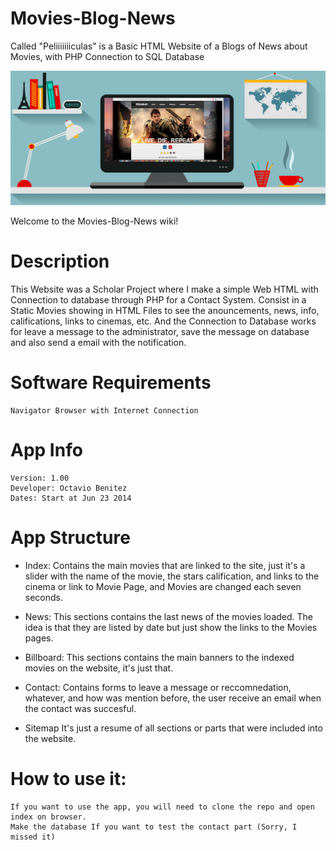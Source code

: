 # Movies-Blog-News
Called "Peliiiiiiiculas" is a Basic HTML Website of a Blogs of News about Movies, with PHP Connection to SQL Database

![](https://raw.githubusercontent.com/obenm/Movies-Blog-News/master/peliiiiiiiculas.png)

Welcome to the Movies-Blog-News wiki!

# Description
This Website was a Scholar Project where I make a simple Web HTML with Connection to database through PHP for a Contact System. Consist in a Static Movies showing in HTML Files to see the anouncements, news, info, califications, links to cinemas, etc. And the Connection to Database works for leave a message to the administrator, save the message on database and also send a email with the notification.

# Software Requirements
	Navigator Browser with Internet Connection

# App Info
	Version: 1.00
	Developer: Octavio Benitez
	Dates: Start at Jun 23 2014

# App Structure
*	Index:
Contains the main movies that are linked to the site, just it's a slider with the name of the movie, the stars calification, and links to the cinema or link to Movie Page, and Movies are changed each seven seconds.

*	News:
This sections contains the last news of the movies loaded. The idea is that they are listed by date but just show the links to the Movies pages.

*	Billboard:
This sections contains the main banners to the indexed movies on the website, it's just that.

*	Contact:
Contains forms to leave a message or reccomnedation, whatever, and how was mention before, the user receive an email when the contact was succesful.

*	Sitemap
It's just a resume of all sections or parts that were included into the website.

# How to use it:
	If you want to use the app, you will need to clone the repo and open index on browser.
	Make the database If you want to test the contact part (Sorry, I missed it)
